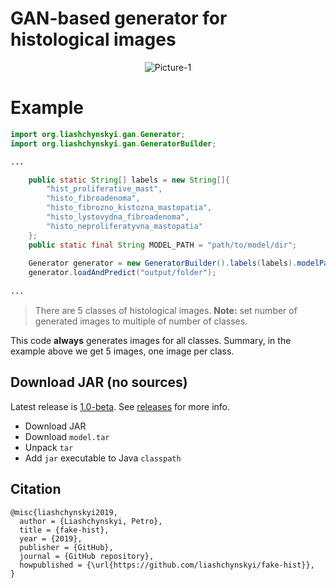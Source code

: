 
# GAN-based generator for histological images
<center><img src="https://i.ibb.co/sW0SY2Y/Picture-1.png" alt="Picture-1" border="0"></center>

# Example

```java
import org.liashchynskyi.gan.Generator;
import org.liashchynskyi.gan.GeneratorBuilder;

...

    public static String[] labels = new String[]{
        "hist_proliferative_mast", 
        "histo_fibroadenoma", 
        "histo_fibrozno_kistozna_mastopatia", 
        "histo_lystovydna_fibroadenoma", 
        "histo_neproliferatyvna_mastopatia"
    };
    public static final String MODEL_PATH = "path/to/model/dir";
    
    Generator generator = new GeneratorBuilder().labels(labels).modelPath(MODEL_PATH).num(5).build();
    generator.loadAndPredict("output/folder");
        
...
```

> There are 5 classes of histological images.
**Note:** set number of generated images to multiple of number of classes.

This code **always** generates images for all classes. Summary, in the example above we get 5 images, one image per class.

## Download JAR (no sources)

Latest release is [1.0-beta](https://github.com/liashchynskyi/fake-hist/releases/tag/1.0-beta). See [releases](https://github.com/liashchynskyi/fake-hist/releases) for more info. 

* Download JAR
* Download `model.tar`
* Unpack `tar`
* Add `jar` executable to Java `classpath`

## Citation
```
@misc{liashchynskyi2019,
  author = {Liashchynskyi, Petro},
  title = {fake-hist},
  year = {2019},
  publisher = {GitHub},
  journal = {GitHub repository},
  howpublished = {\url{https://github.com/liashchynskyi/fake-hist}},
}
````
